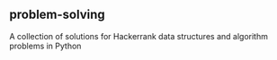 ## problem-solving

A collection of solutions for Hackerrank data structures and algorithm problems in Python
